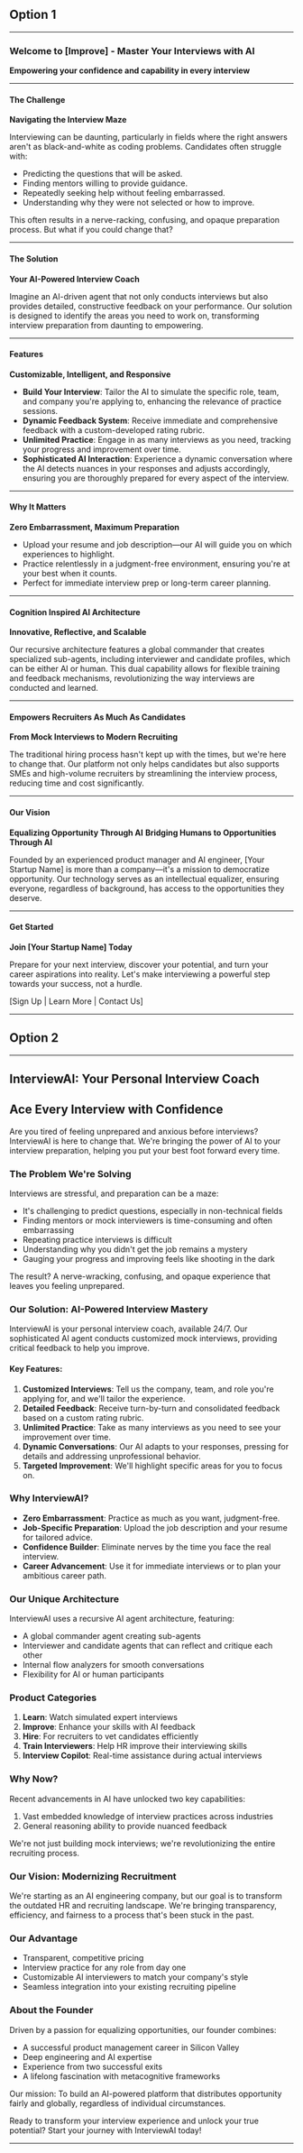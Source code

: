 ## Option 1
---

### Welcome to [Improve] - Master Your Interviews with AI

**Empowering your confidence and capability in every interview**

---

#### The Challenge

**Navigating the Interview Maze**

Interviewing can be daunting, particularly in fields where the right answers aren't as black-and-white as coding problems. Candidates often struggle with:
- Predicting the questions that will be asked.
- Finding mentors willing to provide guidance.
- Repeatedly seeking help without feeling embarrassed.
- Understanding why they were not selected or how to improve.

This often results in a nerve-racking, confusing, and opaque preparation process. But what if you could change that?

---

#### The Solution

**Your AI-Powered Interview Coach**

Imagine an AI-driven agent that not only conducts interviews but also provides detailed, constructive feedback on your performance. Our solution is designed to identify the areas you need to work on, transforming interview preparation from daunting to empowering.

---

#### Features

**Customizable, Intelligent, and Responsive**

- **Build Your Interview**: Tailor the AI to simulate the specific role, team, and company you're applying to, enhancing the relevance of practice sessions.
- **Dynamic Feedback System**: Receive immediate and comprehensive feedback with a custom-developed rating rubric.
- **Unlimited Practice**: Engage in as many interviews as you need, tracking your progress and improvement over time.
- **Sophisticated AI Interaction**: Experience a dynamic conversation where the AI detects nuances in your responses and adjusts accordingly, ensuring you are thoroughly prepared for every aspect of the interview.

---

#### Why It Matters

**Zero Embarrassment, Maximum Preparation**

- Upload your resume and job description—our AI will guide you on which experiences to highlight.
- Practice relentlessly in a judgment-free environment, ensuring you're at your best when it counts.
- Perfect for immediate interview prep or long-term career planning.

---

#### Cognition Inspired AI Architecture

**Innovative, Reflective, and Scalable**

Our recursive architecture features a global commander that creates specialized sub-agents, including interviewer and candidate profiles, which can be either AI or human. This dual capability allows for flexible training and feedback mechanisms, revolutionizing the way interviews are conducted and learned.

---

#### Empowers Recruiters As Much As Candidates

**From Mock Interviews to Modern Recruiting**

The traditional hiring process hasn't kept up with the times, but we're here to change that. Our platform not only helps candidates but also supports SMEs and high-volume recruiters by streamlining the interview process, reducing time and cost significantly.

---

#### Our Vision

**Equalizing Opportunity Through AI**
**Bridging Humans to Opportunities Through AI**

Founded by an experienced product manager and AI engineer, [Your Startup Name] is more than a company—it's a mission to democratize opportunity. Our technology serves as an intellectual equalizer, ensuring everyone, regardless of background, has access to the opportunities they deserve.

---

#### Get Started

**Join [Your Startup Name] Today**

Prepare for your next interview, discover your potential, and turn your career aspirations into reality. Let's make interviewing a powerful step towards your success, not a hurdle.

[Sign Up | Learn More | Contact Us]

---


## Option 2

---

## InterviewAI: Your Personal Interview Coach

## Ace Every Interview with Confidence

Are you tired of feeling unprepared and anxious before interviews? InterviewAI is here to change that. We're bringing the power of AI to your interview preparation, helping you put your best foot forward every time.

### The Problem We're Solving

Interviews are stressful, and preparation can be a maze:

- It's challenging to predict questions, especially in non-technical fields
- Finding mentors or mock interviewers is time-consuming and often embarrassing
- Repeating practice interviews is difficult
- Understanding why you didn't get the job remains a mystery
- Gauging your progress and improving feels like shooting in the dark

The result? A nerve-wracking, confusing, and opaque experience that leaves you feeling unprepared.

### Our Solution: AI-Powered Interview Mastery

InterviewAI is your personal interview coach, available 24/7. Our sophisticated AI agent conducts customized mock interviews, providing critical feedback to help you improve.

#### Key Features:

1. **Customized Interviews**: Tell us the company, team, and role you're applying for, and we'll tailor the experience.
2. **Detailed Feedback**: Receive turn-by-turn and consolidated feedback based on a custom rating rubric.
3. **Unlimited Practice**: Take as many interviews as you need to see your improvement over time.
4. **Dynamic Conversations**: Our AI adapts to your responses, pressing for details and addressing unprofessional behavior.
5. **Targeted Improvement**: We'll highlight specific areas for you to focus on.

### Why InterviewAI?

- **Zero Embarrassment**: Practice as much as you want, judgment-free.
- **Job-Specific Preparation**: Upload the job description and your resume for tailored advice.
- **Confidence Builder**: Eliminate nerves by the time you face the real interview.
- **Career Advancement**: Use it for immediate interviews or to plan your ambitious career path.

### Our Unique Architecture

InterviewAI uses a recursive AI agent architecture, featuring:

- A global commander agent creating sub-agents
- Interviewer and candidate agents that can reflect and critique each other
- Internal flow analyzers for smooth conversations
- Flexibility for AI or human participants

### Product Categories

1. **Learn**: Watch simulated expert interviews
2. **Improve**: Enhance your skills with AI feedback
3. **Hire**: For recruiters to vet candidates efficiently
4. **Train Interviewers**: Help HR improve their interviewing skills
5. **Interview Copilot**: Real-time assistance during actual interviews

### Why Now?

Recent advancements in AI have unlocked two key capabilities:

1. Vast embedded knowledge of interview practices across industries
2. General reasoning ability to provide nuanced feedback

We're not just building mock interviews; we're revolutionizing the entire recruiting process.

### Our Vision: Modernizing Recruitment

We're starting as an AI engineering company, but our goal is to transform the outdated HR and recruiting landscape. We're bringing transparency, efficiency, and fairness to a process that's been stuck in the past.

### Our Advantage

- Transparent, competitive pricing
- Interview practice for any role from day one
- Customizable AI interviewers to match your company's style
- Seamless integration into your existing recruiting pipeline

### About the Founder

Driven by a passion for equalizing opportunities, our founder combines:

- A successful product management career in Silicon Valley
- Deep engineering and AI expertise
- Experience from two successful exits
- A lifelong fascination with metacognitive frameworks

Our mission: To build an AI-powered platform that distributes opportunity fairly and globally, regardless of individual circumstances.

Ready to transform your interview experience and unlock your true potential? Start your journey with InterviewAI today!

---
